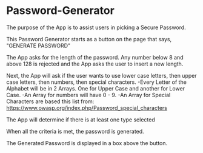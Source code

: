 # Password-Generator

The purpose of the App is to assist users in picking a Secure Password.

This Password Generator starts as a button on the page that says, "GENERATE PASSWORD"

The App asks for the length of the password. Any number below 8 and above 128 is rejected and the App asks the user to insert a new length.

Next, the App will ask if the user wants to use lower case letters, then upper case letters, then numbers, then special characters.
    -Every Letter of the Alphabet will be in 2 Arrays. One for Upper Case and another for Lower Case.
    -An Array for numbers will have 0 - 9.
    -An Array for Special Characters are based this list from: https://www.owasp.org/index.php/Password_special_characters

The App will determine if there is at least one type selected

When all the criteria is met, the password is generated.

The Generated Password is displayed in a box above the button.
